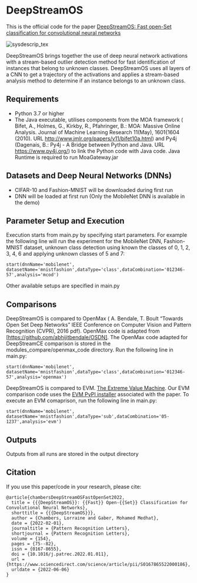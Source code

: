 # DeepStreamOS
This is the official code for the paper [DeepStreamOS: Fast open-Set classification for convolutional neural networks](https://www.sciencedirect.com/science/article/pii/S0167865522000186?casa_token=5AfAKScbQmoAAAAA:BldzZgyiLI_LgYHUWQi7jyJEZ4c1oM94X5p0JmifG3dnkDEuhPFTMS50ahdQTmy4HCarhJwLFw)

![sysdescrip_tex](https://user-images.githubusercontent.com/61065458/194042529-4a4cc78b-9b73-4214-a74a-9ebb749c6676.jpg)

DeepStreamOS brings together the use of deep neural network activations with a stream-based outlier detection method for fast identification of instances that belong to unknown classes. DeepStreamOS uses all layers of a CNN to get a trajectory of the activations and applies a stream-based analysis method to determine if an instance belongs to an unknown class. 

## Requirements
* Python 3.7 or higher
* The Java executable, utilises components from the MOA framework (
Bifet, A., Holmes, G., Kirkby, R., Pfahringer, B.: MOA: Massive Online Analysis. Journal
of Machine Learning Research 11(May), 1601{1604 (2010). URL http://www.jmlr.org/papers/v11/bifet10a.html)
and Py4j (Dagenais, B.: Py4j - A Bridge between Python and Java. URL https://www.py4j.org/) to link the Python code with Java code.
Java Runtime is required to run MoaGateway.jar

## Datasets and Deep Neural Networks (DNNs)
* CIFAR-10 and Fashion-MNIST will be downloaded during first run
* DNN will be loaded at first run (Only the MobileNet DNN is available in the demo)

## Parameter Setup and Execution
Execution starts from main.py by specifying start parameters. 
For example the following line will run the experiment for the MobileNet DNN, Fashion-MNIST dataset, unknown class detection using known the classes of 0, 1, 2, 3, 4, 6 and applying unknown classes of 5 and 7:
```
start(dnnName='mobilenet', datasetName='mnistfashion',dataType='class',dataCombination='012346-57',analysis='mcod')
```
Other available setups are specified in main.py

## Comparisons
DeepStreamOS is compared to OpenMax (
A. Bendale, T. Boult “Towards Open Set Deep Networks” IEEE Conference on Computer Vision and Pattern Recognition (CVPR), 2016 pdf).  OpenMax code is adapted from [https://github.com/abhijitbendale/OSDN].
The OpenMax code adapted for DeepStreamCE comparison is stored in the modules_compare/openmax_code directory.
Run the following line in main.py:
```
start(dnnName='mobilenet', datasetName='mnistfashion',dataType='class',dataCombination='012346-57',analysis='openmax')
```
DeepStreamOS is compared to EVM. [The Extreme Value Machine](https://ieeexplore.ieee.org/document/7932895).
Our EVM comparison code uses the [EVM PyPI installer](https://pypi.org/project/EVM/) associated with the paper.
To execute an EVM comaprison, run the following line in main.py:
```
start(dnnName='mobilenet', datasetName='mnistfashion',dataType='sub',dataCombination='05-1237',analysis='evm')
```
## Outputs
Outputs from all runs are stored in the output directory

## Citation
If you use this paper/code in your research, please cite:
```
@article{chambersDeepStreamOSFastOpenSet2022,
  title = {{{DeepStreamOS}}: {{Fast}} Open-{{Set}} Classification for Convolutional Neural Networks},
  shorttitle = {{{DeepStreamOS}}},
  author = {Chambers, Lorraine and Gaber, Mohamed Medhat},
  date = {2022-02-01},
  journaltitle = {Pattern Recognition Letters},
  shortjournal = {Pattern Recognition Letters},
  volume = {154},
  pages = {75--82},
  issn = {0167-8655},
  doi = {10.1016/j.patrec.2022.01.011},
  url = {https://www.sciencedirect.com/science/article/pii/S0167865522000186},
  urldate = {2022-06-06}
}
```
